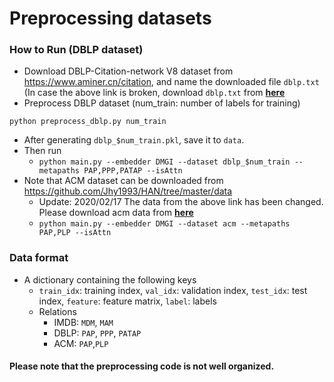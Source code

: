 # Preprocessing datasets

### How to Run (DBLP dataset)

- Download DBLP-Citation-network V8 dataset from https://www.aminer.cn/citation, and name the downloaded file ``dblp.txt``
(In case the above link is broken, download ``dblp.txt`` from [ **here** ](https://drive.google.com/open?id=1ISAnMHE-qhkzvwTUl69K0os7CRbQjr3X)
- Preprocess DBLP dataset (num_train: number of labels for training)
```
python preprocess_dblp.py num_train
```
- After generating ```dblp_$num_train.pkl```, save it to ```data```.
- Then run
  - ````python main.py --embedder DMGI --dataset dblp_$num_train --metapaths PAP,PPP,PATAP --isAttn````
- Note that ACM dataset can be downloaded from https://github.com/Jhy1993/HAN/tree/master/data
  - Update: 2020/02/17 The data from the above link has been changed. Please download acm data from [ **here** ](https://drive.google.com/open?id=1_ISZ17JHpp2R8K7CyFgu_SRnkkLNE8X3)
  - ````python main.py --embedder DMGI --dataset acm --metapaths PAP,PLP --isAttn````

### Data format
- A dictionary containing the following keys
  - ``train_idx``: training index, ``val_idx``: validation index, ``test_idx``: test index, ``feature``: feature matrix, ``label``: labels
  - Relations
    - IMDB: ``MDM``, ``MAM`` 
    - DBLP: ``PAP``, ``PPP``, ``PATAP``
    - ACM: ``PAP``,``PLP``

#### Please note that the preprocessing code is not well organized.

